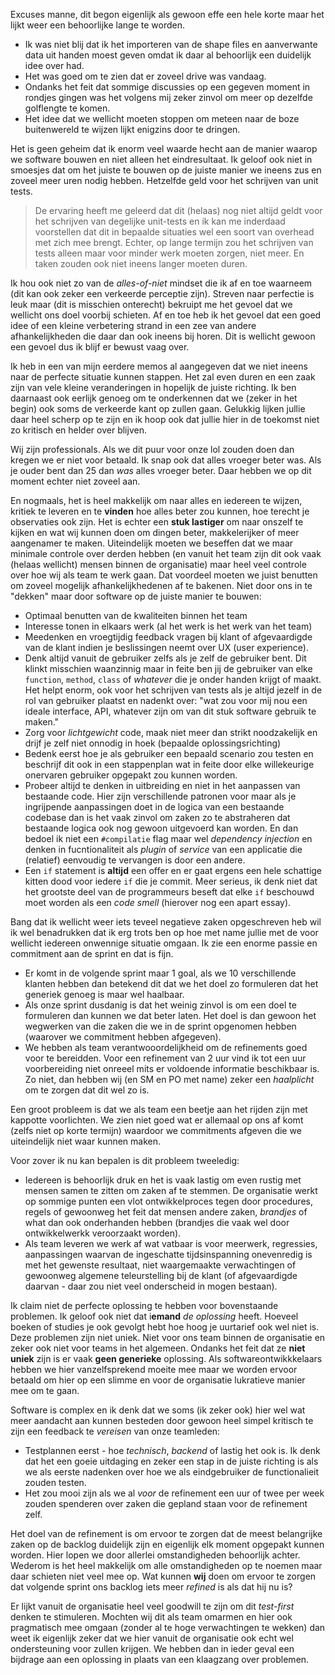 Excuses manne, dit begon eigenlijk als gewoon effe een hele korte maar het lijkt weer een behoorlijke lange te worden.

* Ik was niet blij dat ik het importeren van de shape files en aanverwante data uit handen moest geven omdat ik daar al behoorlijk een duidelijk idee over had.
* Het was goed om te zien dat er zoveel drive was vandaag.
* Ondanks het feit dat sommige discussies op een gegeven moment in rondjes gingen was het volgens mij zeker zinvol om meer op dezelfde golflengte te komen.
* Het idee dat we wellicht moeten stoppen om meteen naar de boze buitenwereld te wijzen lijkt enigzins door te dringen.

Het is geen geheim dat ik enorm veel waarde hecht aan de manier waarop we software bouwen en niet alleen het eindresultaat. Ik geloof ook niet in smoesjes dat om het juiste te bouwen op de juiste manier we ineens zus en zoveel meer uren nodig hebben. Hetzelfde geld voor het schrijven van unit tests. 

> De ervaring heeft me geleerd dat dit (helaas) nog niet altijd geldt voor het schrijven van degelijke unit-tests en ik kan me inderdaad voorstellen dat dit in bepaalde situaties wel een soort van overhead met zich mee brengt. Echter, op lange termijn zou het schrijven van tests alleen maar voor minder werk moeten zorgen, niet meer. En taken zouden ook niet ineens langer moeten duren.

Ik hou ook niet zo van de *alles-of-niet* mindset die ik af en toe waarneem (dit kan ook zeker een verkeerde perceptie zijn). Streven naar perfectie is leuk maar (dit is misschien onterecht) bekruipt me het gevoel dat we wellicht ons doel voorbij schieten. Af en toe heb ik het gevoel dat een goed idee of een kleine verbetering strand in een zee van andere afhankelijkheden die daar dan ook ineens bij horen. Dit is wellicht gewoon een gevoel dus ik blijf er bewust vaag over. 

Ik heb in een van mijn eerdere memos al aangegeven dat we niet ineens naar de perfecte situatie kunnen stappen. Het zal even duren en een zaak zijn van vele kleine veranderingen in hopelijk de juiste richting. Ik ben daarnaast ook eerlijk genoeg om te onderkennen dat we (zeker in het begin) ook soms de verkeerde kant op zullen gaan. Gelukkig lijken jullie daar heel scherp op te zijn en ik hoop ook dat jullie hier in de toekomst niet zo kritisch en helder over blijven.

Wij zijn professionals. Als we dit puur voor onze lol zouden doen dan kregen we er niet voor betaald. Ik snap ook dat alles vroeger beter was. Als je ouder bent dan 25 dan *was* alles vroeger beter. Daar hebben we op dit moment echter niet zoveel aan. 

En nogmaals, het is heel makkelijk om naar alles en iedereen te wijzen, kritiek te leveren en te **vinden** hoe alles beter zou kunnen, hoe terecht je observaties ook zijn. Het is echter een **stuk lastiger** om naar onszelf te kijken en wat wij kunnen doen om dingen beter, makkelerijker of meer aangenamer te maken. Uiteindelijk moeten we beseffen dat we maar minimale controle over derden hebben (en vanuit het team zijn dit ook vaak (helaas wellicht) mensen binnen de organisatie) maar heel veel controle over hoe wij als team te werk gaan. Dat voordeel moeten we juist benutten om zoveel mogelijk afhankelijkhedenen af te bakenen. Niet door ons in te "dekken" maar door software op de juiste manier te bouwen:

* Optimaal benutten van de kwaliteiten binnen het team
* Interesse tonen in elkaars werk (al het werk is het werk van het team)
* Meedenken en vroegtijdig feedback vragen bij klant of afgevaardigde van de klant indien je beslissingen neemt over UX (user experience).
* Denk altijd vanuit de gebruiker zelfs als je zelf de gebruiker bent. Dit klinkt misschien waanzinnig maar in feite ben jij de gebruiker van elke `function`, `method`, `class` of *whatever* die je onder handen krijgt of maakt. Het helpt enorm, ook voor het schrijven van tests als je altijd jezelf in de rol van gebruiker plaatst en nadenkt over: "wat zou voor mij nou een ideale interface, API, whatever zijn om van dit stuk software gebruik te maken."
* Zorg voor *lichtgewicht* code, maak niet meer dan strikt noodzakelijk en drijf je zelf niet onnodig in hoek (bepaalde oplossingsrichting)
* Bedenk eerst hoe je als gebruiker een bepaald scenario zou testen en beschrijf dit ook in een stappenplan wat in feite door elke willekeurige onervaren gebruiker opgepakt zou kunnen worden. 
* Probeer altijd te denken in uitbreiding en niet in het aanpassen van bestaande code. Hier zijn verschillende patronen voor maar als je ingrijpende aanpassingen doet in de logica van een bestaande codebase dan is het vaak zinvol om zaken zo te abstraheren dat bestaande logica ook nog gewoon uitgevoerd kan worden. En dan bedoel ik niet een `#compilatie` flag maar wel *dependency injection* en denken in fucntionaliteit als *plugin* of *service* van een applicatie die (relatief) eenvoudig te vervangen is door een andere.
* Een `if` statement is **altijd** een offer en er gaat ergens een hele schattige kitten dood voor iedere `if` die je commit. Meer serieus, ik denk niet dat het grootste deel van de programmeurs beseft dat elke `if` beschouwd moet worden als een *code smell* (hierover nog een apart essay).

Bang dat ik wellicht weer iets teveel negatieve zaken opgeschreven heb wil ik wel benadrukken dat ik erg trots ben op hoe met name jullie met de voor wellicht iedereen onwennige situatie omgaan. Ik zie een enorme passie en commitment aan de sprint en dat is fijn.

* Er komt in de volgende sprint maar 1 goal, als we 10 verschillende klanten hebben dan betekend dit dat we het doel zo formuleren dat het generiek genoeg is maar wel haalbaar. 
* Als onze sprint dusdanig is dat het weinig zinvol is om een doel te formuleren dan kunnen we dat beter laten. Het doel is dan gewoon het wegwerken van die zaken die we in de sprint opgenomen hebben (waarover we commitment hebben afgegeven).
* We hebben als team verantwooordelijkheid om de refinements goed voor te bereidden. Voor een refinement van 2 uur vind ik tot een uur voorbereiding niet onreeel mits er voldoende informatie beschikbaar is. Zo niet, dan hebben wij (en SM en PO met name) zeker een *haalplicht* om te zorgen dat dit wel zo is.

Een groot probleem is dat we als team een beetje aan het rijden zijn met kappotte voorlichten. We zien niet goed wat er allemaal op ons af komt (zelfs niet op korte termijn) waardoor we commitments afgeven die we uiteindelijk niet waar kunnen maken.

Voor zover ik nu kan bepalen is dit probleem tweeledig:

* Iedereen is behoorlijk druk en het is vaak lastig om even rustig met mensen samen te zitten om zaken af te stemmen. De organisatie werkt op sommige punten een vlot ontwikkelproces tegen door procedures, regels of gewoonweg het feit dat mensen andere zaken, *brandjes* of what dan ook onderhanden hebben (brandjes die vaak wel door ontwikkelwerkk veroorzaakt worden).
* Als team leveren we werk af wat vatbaar is voor meerwerk, regressies, aanpassingen waarvan de ingeschatte tijdsinspanning onevenredig is met het gewenste resultaat, niet waargemaakte verwachtingen of gewoonweg algemene teleurstelling bij de klant (of afgevaardigde daarvan - daar zou niet veel onderscheid in mogen bestaan).

Ik claim niet de perfecte oplossing te hebben voor bovenstaande problemen. Ik geloof ook niet dat i**emand** *de oplossing* heeft. Hoeveel boeken of studies je ook gevolgt hebt hoe hoog je uurtarief ook wel niet is. Deze problemen zijn niet uniek. Niet voor ons team binnen de organisatie en zeker ook niet voor teams in het algemeen. Ondanks het feit dat ze **niet uniek** zijn is er vaak **geen generieke** oplossing. Als softwareontwikkkelaars hebben we hier vanzelfsprekend moeite mee maar we worden ervoor betaald om hier op een slimme en voor de organisatie lukratieve manier mee om te gaan.

Software is complex en ik denk dat we soms (ik zeker ook) hier wel wat meer aandacht aan kunnen besteden door gewoon heel simpel kritisch te zijn een feedback te *vereisen* van onze teamleden:

* Testplannen eerst - hoe *technisch*, *backend* of lastig het ook is. Ik denk dat het een goeie uitdaging en zeker een stap in de juiste richting is als we als eerste nadenken over hoe we als eindgebruiker de functionalieit zouden testen.
* Het zou mooi zijn als we al *voor* de refinement een uur of twee per week zouden spenderen over zaken die gepland staan voor de refinement zelf. 

Het doel van de refinement is om ervoor te zorgen dat de meest belangrijke zaken op de backlog duidelijk zijn en eigenlijk elk moment opgepakt kunnen worden. Hier lopen we door allerlei omstandigheden behoorlijk achter. Wederom is het heel makkelijk om alle omstandigheden op te noemen maar daar schieten niet veel mee op. Wat kunnen **wij** doen om ervoor te zorgen dat volgende sprint ons backlog iets meer *refined* is als dat hij nu is?

Er lijkt vanuit de organisatie heel veel goodwill te zijn om dit *test-first* denken te stimuleren. Mochten wij dit als team omarmen en hier ook pragmatisch mee omgaan (zonder al te hoge verwachtingen te wekken) dan weet ik eigenlijk zeker dat we hier vanuit de organisatie ook echt wel ondersteuning voor zullen krijgen. We hebben dan in ieder geval een bijdrage aan een oplossing in plaats van een klaagzang over problemen.